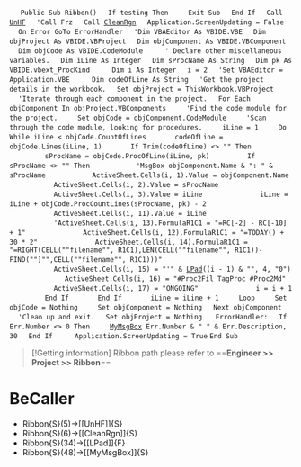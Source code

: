 &nbsp;&nbsp;&nbsp;&nbsp;
`Public Sub Ribbon()`
&nbsp;&nbsp;&nbsp;&nbsp;`If testing Then`
&nbsp;&nbsp;&nbsp;&nbsp;&nbsp;&nbsp;&nbsp;&nbsp;`Exit Sub`
&nbsp;&nbsp;&nbsp;&nbsp;`End If`
&nbsp;&nbsp;&nbsp;&nbsp;`Call `[`UnHF`](UnHF)
&nbsp;&nbsp;&nbsp;&nbsp;`'Call Frz`
&nbsp;&nbsp;&nbsp;&nbsp;`Call `[`CleanRgn`](CleanRgn)
&nbsp;&nbsp;&nbsp;&nbsp;`Application.ScreenUpdating = False`
&nbsp;&nbsp;&nbsp;&nbsp;`On Error GoTo ErrorHandler`
&nbsp;&nbsp;&nbsp;&nbsp;`'Dim VBAEditor As VBIDE.VBE`
&nbsp;&nbsp;&nbsp;&nbsp;`Dim objProject As VBIDE.VBProject`
&nbsp;&nbsp;&nbsp;&nbsp;`Dim objComponent As VBIDE.VBComponent`
&nbsp;&nbsp;&nbsp;&nbsp;`Dim objCode As VBIDE.CodeModule`
&nbsp;&nbsp;&nbsp;&nbsp;
&nbsp;&nbsp;&nbsp;&nbsp;`' Declare other miscellaneous variables.`
&nbsp;&nbsp;&nbsp;&nbsp;`Dim iLine As Integer`
&nbsp;&nbsp;&nbsp;&nbsp;`Dim sProcName As String`
&nbsp;&nbsp;&nbsp;&nbsp;`Dim pk As VBIDE.vbext_ProcKind`
&nbsp;&nbsp;&nbsp;&nbsp;
&nbsp;&nbsp;&nbsp;&nbsp;`Dim i As Integer`
&nbsp;&nbsp;&nbsp;&nbsp;`i = 2`
&nbsp;&nbsp;&nbsp;&nbsp;`'Set VBAEditor = Application.VBE`
&nbsp;&nbsp;&nbsp;&nbsp;
&nbsp;&nbsp;&nbsp;&nbsp;`Dim codeOfLine As String`
&nbsp;&nbsp;&nbsp;&nbsp;`'Get the project details in the workbook.`
&nbsp;&nbsp;&nbsp;&nbsp;`Set objProject = ThisWorkbook.VBProject`
&nbsp;&nbsp;&nbsp;&nbsp;
&nbsp;&nbsp;&nbsp;&nbsp;`'Iterate through each component in the project.`
&nbsp;&nbsp;&nbsp;&nbsp;`For Each objComponent In objProject.VBComponents`
&nbsp;&nbsp;&nbsp;&nbsp;&nbsp;&nbsp;&nbsp;&nbsp;`'Find the code module for the project.`
&nbsp;&nbsp;&nbsp;&nbsp;&nbsp;&nbsp;&nbsp;&nbsp;`Set objCode = objComponent.CodeModule`
&nbsp;&nbsp;&nbsp;&nbsp;&nbsp;&nbsp;&nbsp;&nbsp;`'Scan through the code module, looking for procedures.`
&nbsp;&nbsp;&nbsp;&nbsp;&nbsp;&nbsp;&nbsp;&nbsp;`iLine = 1`
&nbsp;&nbsp;&nbsp;&nbsp;&nbsp;&nbsp;&nbsp;&nbsp;`Do While iLine < objCode.CountOfLines`
&nbsp;&nbsp;&nbsp;&nbsp;&nbsp;&nbsp;&nbsp;&nbsp;&nbsp;&nbsp;&nbsp;&nbsp;`codeOfLine = objCode.Lines(iLine, 1)`
&nbsp;&nbsp;&nbsp;&nbsp;&nbsp;&nbsp;&nbsp;&nbsp;&nbsp;&nbsp;&nbsp;&nbsp;`If Trim(codeOfLine) <> "" Then`
&nbsp;&nbsp;&nbsp;&nbsp;&nbsp;&nbsp;&nbsp;&nbsp;&nbsp;&nbsp;&nbsp;&nbsp;&nbsp;&nbsp;&nbsp;&nbsp;`sProcName = objCode.ProcOfLine(iLine, pk)`
&nbsp;&nbsp;&nbsp;&nbsp;&nbsp;&nbsp;&nbsp;&nbsp;&nbsp;&nbsp;&nbsp;&nbsp;&nbsp;&nbsp;&nbsp;&nbsp;`If sProcName <> "" Then`
&nbsp;&nbsp;&nbsp;&nbsp;&nbsp;&nbsp;&nbsp;&nbsp;&nbsp;&nbsp;&nbsp;&nbsp;&nbsp;&nbsp;&nbsp;&nbsp;&nbsp;&nbsp;&nbsp;&nbsp;`'MsgBox objComponent.Name & ": " & sProcName`
&nbsp;&nbsp;&nbsp;&nbsp;&nbsp;&nbsp;&nbsp;&nbsp;&nbsp;&nbsp;&nbsp;&nbsp;&nbsp;&nbsp;&nbsp;&nbsp;&nbsp;&nbsp;&nbsp;&nbsp;`ActiveSheet.Cells(i, 1).Value = objComponent.Name`
&nbsp;&nbsp;&nbsp;&nbsp;&nbsp;&nbsp;&nbsp;&nbsp;&nbsp;&nbsp;&nbsp;&nbsp;&nbsp;&nbsp;&nbsp;&nbsp;&nbsp;&nbsp;&nbsp;&nbsp;`ActiveSheet.Cells(i, 2).Value = sProcName`
&nbsp;&nbsp;&nbsp;&nbsp;
&nbsp;&nbsp;&nbsp;&nbsp;&nbsp;&nbsp;&nbsp;&nbsp;&nbsp;&nbsp;&nbsp;&nbsp;&nbsp;&nbsp;&nbsp;&nbsp;&nbsp;&nbsp;&nbsp;&nbsp;`ActiveSheet.Cells(i, 3).Value = iLine`
&nbsp;&nbsp;&nbsp;&nbsp;
&nbsp;&nbsp;&nbsp;&nbsp;&nbsp;&nbsp;&nbsp;&nbsp;&nbsp;&nbsp;&nbsp;&nbsp;&nbsp;&nbsp;&nbsp;&nbsp;&nbsp;&nbsp;&nbsp;&nbsp;`iLine = iLine + objCode.ProcCountLines(sProcName, pk) - 2`
&nbsp;&nbsp;&nbsp;&nbsp;
&nbsp;&nbsp;&nbsp;&nbsp;&nbsp;&nbsp;&nbsp;&nbsp;&nbsp;&nbsp;&nbsp;&nbsp;&nbsp;&nbsp;&nbsp;&nbsp;&nbsp;&nbsp;&nbsp;&nbsp;`ActiveSheet.Cells(i, 11).Value = iLine`
&nbsp;&nbsp;&nbsp;&nbsp;&nbsp;&nbsp;&nbsp;&nbsp;&nbsp;&nbsp;&nbsp;&nbsp;&nbsp;&nbsp;&nbsp;&nbsp;&nbsp;&nbsp;&nbsp;&nbsp;`'ActiveSheet.Cells(i, 13).FormulaR1C1 = "=RC[-2] - RC[-10] + 1"`
&nbsp;&nbsp;&nbsp;&nbsp;
&nbsp;&nbsp;&nbsp;&nbsp;&nbsp;&nbsp;&nbsp;&nbsp;&nbsp;&nbsp;&nbsp;&nbsp;&nbsp;&nbsp;&nbsp;&nbsp;&nbsp;&nbsp;&nbsp;&nbsp;`ActiveSheet.Cells(i, 12).FormulaR1C1 = "=TODAY() + 30 * 2"`
&nbsp;&nbsp;&nbsp;&nbsp;
&nbsp;&nbsp;&nbsp;&nbsp;&nbsp;&nbsp;&nbsp;&nbsp;&nbsp;&nbsp;&nbsp;&nbsp;&nbsp;&nbsp;&nbsp;&nbsp;&nbsp;&nbsp;&nbsp;&nbsp;`ActiveSheet.Cells(i, 14).FormulaR1C1 = "=RIGHT(CELL(""filename"", R1C1),LEN(CELL(""filename"", R1C1))-FIND(""]"",CELL(""filename"", R1C1)))"`
&nbsp;&nbsp;&nbsp;&nbsp;
&nbsp;&nbsp;&nbsp;&nbsp;&nbsp;&nbsp;&nbsp;&nbsp;&nbsp;&nbsp;&nbsp;&nbsp;&nbsp;&nbsp;&nbsp;&nbsp;&nbsp;&nbsp;&nbsp;&nbsp;`ActiveSheet.Cells(i, 15) = "'" & `[`LPad`](LPad)`((i - 1) & "", 4, "0")`
&nbsp;&nbsp;&nbsp;&nbsp;
&nbsp;&nbsp;&nbsp;&nbsp;&nbsp;&nbsp;&nbsp;&nbsp;&nbsp;&nbsp;&nbsp;&nbsp;&nbsp;&nbsp;&nbsp;&nbsp;&nbsp;&nbsp;&nbsp;&nbsp;`ActiveSheet.Cells(i, 16) = "#Proc2Fil TagProc #Proc2Md"`
&nbsp;&nbsp;&nbsp;&nbsp;&nbsp;&nbsp;&nbsp;&nbsp;&nbsp;&nbsp;&nbsp;&nbsp;&nbsp;&nbsp;&nbsp;&nbsp;&nbsp;&nbsp;&nbsp;&nbsp;`ActiveSheet.Cells(i, 17) = "ONGOING"`
&nbsp;&nbsp;&nbsp;&nbsp;
&nbsp;&nbsp;&nbsp;&nbsp;&nbsp;&nbsp;&nbsp;&nbsp;&nbsp;&nbsp;&nbsp;&nbsp;&nbsp;&nbsp;&nbsp;&nbsp;&nbsp;&nbsp;&nbsp;&nbsp;`i = i + 1`
&nbsp;&nbsp;&nbsp;&nbsp;&nbsp;&nbsp;&nbsp;&nbsp;&nbsp;&nbsp;&nbsp;&nbsp;&nbsp;&nbsp;&nbsp;&nbsp;`End If`
&nbsp;&nbsp;&nbsp;&nbsp;&nbsp;&nbsp;&nbsp;&nbsp;&nbsp;&nbsp;&nbsp;&nbsp;`End If`
&nbsp;&nbsp;&nbsp;&nbsp;&nbsp;&nbsp;&nbsp;&nbsp;&nbsp;&nbsp;&nbsp;&nbsp;`iLine = iLine + 1`
&nbsp;&nbsp;&nbsp;&nbsp;&nbsp;&nbsp;&nbsp;&nbsp;`Loop`
&nbsp;&nbsp;&nbsp;&nbsp;&nbsp;&nbsp;&nbsp;&nbsp;`Set objCode = Nothing`
&nbsp;&nbsp;&nbsp;&nbsp;&nbsp;&nbsp;&nbsp;&nbsp;`Set objComponent = Nothing`
&nbsp;&nbsp;&nbsp;&nbsp;`Next objComponent`
&nbsp;&nbsp;&nbsp;&nbsp;`'Clean up and exit.`
&nbsp;&nbsp;&nbsp;&nbsp;`Set objProject = Nothing`
&nbsp;&nbsp;&nbsp;&nbsp;
`ErrorHandler:`
&nbsp;&nbsp;&nbsp;&nbsp;`If Err.Number <> 0 Then`
&nbsp;&nbsp;&nbsp;&nbsp;&nbsp;&nbsp;&nbsp;&nbsp;[`MyMsgBox`](MyMsgBox)` Err.Number & " " & Err.Description, 30`
&nbsp;&nbsp;&nbsp;&nbsp;`End If`
&nbsp;&nbsp;&nbsp;&nbsp;
&nbsp;&nbsp;&nbsp;&nbsp;`Application.ScreenUpdating = True`
`End Sub`


> [!Getting information]
> Ribbon path please refer to ==**Engineer >> Project >> Ribbon**==


# BeCaller
- Ribbon{S}(5)->[[UnHF]]{S}
- Ribbon{S}(6)->[[CleanRgn]]{S}
- Ribbon{S}(34)->[[LPad]]{F}
- Ribbon{S}(48)->[[MyMsgBox]]{S}

